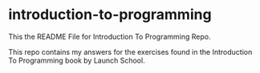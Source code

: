 # introduction-to-programming #

This the README File for Introduction To Programming Repo.

This repo contains my answers for the exercises found in the
Introduction To Programming book by Launch School.
